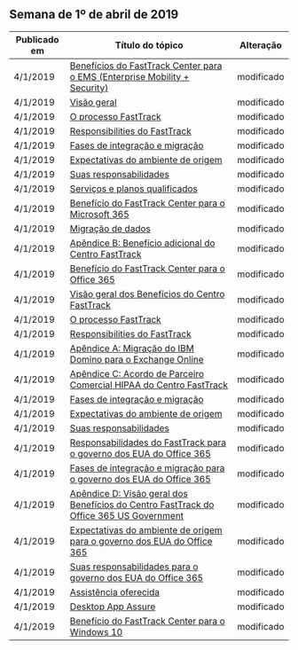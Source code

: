 <!-- This file is generated automatically each week. Changes made to this file will be overwritten.-->




## <a name="week-of-april-01-2019"></a>Semana de 1º de abril de 2019


| Publicado em |Título do tópico | Alteração |
|------|------------|--------|
| 4/1/2019 | [Benefícios do FastTrack Center para o EMS (Enterprise Mobility + Security)](/FastTrack/ems-fasttrack-benefit-for-ems) | modificado |
| 4/1/2019 | [Visão geral](/FastTrack/ems-fasttrack-benefit-overview) | modificado |
| 4/1/2019 | [O processo FastTrack](/FastTrack/ems-fasttrack-process) | modificado |
| 4/1/2019 | [Responsibilities do FastTrack](/FastTrack/ems-fasttrack-responsibilities) | modificado |
| 4/1/2019 | [Fases de integração e migração](/FastTrack/ems-onboarding-phases) | modificado |
| 4/1/2019 | [Expectativas do ambiente de origem](/FastTrack/ems-source-environment-expectations) | modificado |
| 4/1/2019 | [Suas responsabilidades](/FastTrack/ems-your-responsibilities) | modificado |
| 4/1/2019 | [Serviços e planos qualificados](/FastTrack/m365-eligible-services-and-plans) | modificado |
| 4/1/2019 | [Benefício do FastTrack Center para o Microsoft 365](/FastTrack/m365-fasttrack-benefit-overview) | modificado |
| 4/1/2019 | [Migração de dados](/FastTrack/o365-data-migration) | modificado |
| 4/1/2019 | [Apêndice B: Benefício adicional do Centro FastTrack](/FastTrack/o365-fasttrack-additional-benefits) | modificado |
| 4/1/2019 | [Benefício do FastTrack Center para o Office 365](/FastTrack/o365-fasttrack-benefit-for-office-365) | modificado |
| 4/1/2019 | [Visão geral dos Benefícios do Centro FastTrack](/FastTrack/o365-fasttrack-benefit-overview) | modificado |
| 4/1/2019 | [O processo FastTrack](/FastTrack/o365-fasttrack-process) | modificado |
| 4/1/2019 | [Responsibilities do FastTrack](/FastTrack/o365-fasttrack-responsibilities) | modificado |
| 4/1/2019 | [Apêndice A: Migração do IBM Domino para o Exchange Online](/FastTrack/o365-from-ibm-domino-to-exchange-online) | modificado |
| 4/1/2019 | [Apêndice C: Acordo de Parceiro Comercial HIPAA do Centro FastTrack](/FastTrack/o365-hipaa-business-associate-agreement) | modificado |
| 4/1/2019 | [Fases de integração e migração](/FastTrack/o365-onboarding-and-migration) | modificado |
| 4/1/2019 | [Expectativas do ambiente de origem](/FastTrack/o365-source-environment-expectations) | modificado |
| 4/1/2019 | [Suas responsabilidades](/FastTrack/o365-your-responsibilities) | modificado |
| 4/1/2019 | [Responsabilidades do FastTrack para o governo dos EUA do Office 365](/FastTrack/us-gov-appendix-fasttrack-responsibilities) | modificado |
| 4/1/2019 | [Fases de integração e migração para o governo dos EUA do Office 365](/FastTrack/us-gov-appendix-onboarding-and-migration) | modificado |
| 4/1/2019 | [Apêndice D: Visão geral dos Benefícios do Centro FastTrack do Office 365 US Government](/FastTrack/us-gov-appendix-overview) | modificado |
| 4/1/2019 | [Expectativas do ambiente de origem para o governo dos EUA do Office 365](/FastTrack/us-gov-appendix-source-environment-expectations) | modificado |
| 4/1/2019 | [Suas responsabilidades para o governo dos EUA do Office 365](/FastTrack/us-gov-appendix-your-responsibilities) | modificado |
| 4/1/2019 | [Assistência oferecida](/FastTrack/win-10-daa-assistance-offered) | modificado |
| 4/1/2019 | [Desktop App Assure](/FastTrack/win-10-desktop-app-assure) | modificado |
| 4/1/2019 | [Benefício do FastTrack Center para o Windows 10](/FastTrack/win-10-fasttrack-benefit-for-windows-10) | modificado |
